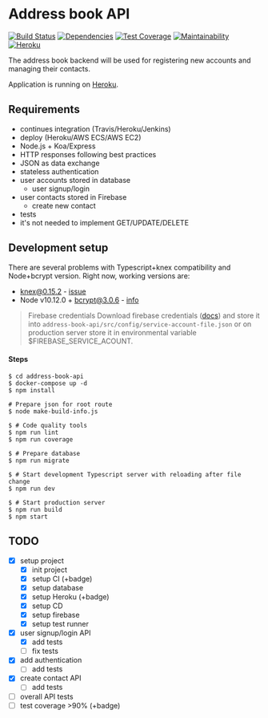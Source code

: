 # Address book API

[![Build Status](https://travis-ci.com/astaruch/address-book-api.svg?branch=master)](https://travis-ci.com/astaruch/address-book-api)
[![Dependencies](https://david-dm.org/astaruch/address-book-api.svg)](https://david-dm.org/astaruch/address-book-api.svg)
[![Test Coverage](https://api.codeclimate.com/v1/badges/ad6d3d3df924190db2cf/test_coverage)](https://codeclimate.com/github/astaruch/address-book-api/test_coverage)
[![Maintainability](https://api.codeclimate.com/v1/badges/ad6d3d3df924190db2cf/maintainability)](https://codeclimate.com/github/astaruch/address-book-api/maintainability)
[![Heroku](https://heroku-badge.herokuapp.com/?app=strv-address-book-staruch-andr)](https://strv-address-book-staruch-andr.herokuapp.com/)


The address book backend will be used for registering new accounts and managing their contacts.

Application is running on [Heroku](https://strv-address-book-staruch-andr.herokuapp.com/).

## Requirements

- continues integration (Travis/Heroku/Jenkins)
- deploy (Heroku/AWS ECS/AWS EC2)
- Node.js + Koa/Express
- HTTP responses following best practices
- JSON as data exchange
- stateless authentication
- user accounts stored in database
    - user signup/login
- user contacts stored in Firebase
    - create new contact
- tests
- it's not needed to implement GET/UPDATE/DELETE

## Development setup

There are several problems with Typescript+knex compatibility and Node+bcrypt version. Right now, working versions are:
- knex@0.15.2 - [issue](https://github.com/tgriesser/knex/issues/2998)
- Node v10.12.0 + bcrypt@3.0.6 - [info](https://stackoverflow.com/questions/46384591/node-was-compiled-against-a-different-node-js-version-using-node-module-versio)

> Firebase credentials
Download firebase credentials ([docs](https://firebase.google.com/docs/admin/setup?authuser=0#initialize_the_sdk)) and store it into `address-book-api/src/config/service-account-file.json` or on production server store it in environmental variable $FIREBASE_SERVICE_ACOUNT. 

#### Steps

    $ cd address-book-api
    $ docker-compose up -d
    $ npm install

    # Prepare json for root route
    $ node make-build-info.js

    $ # Code quality tools
    $ npm run lint
    $ npm run coverage

    $ # Prepare database
    $ npm run migrate

    $ # Start development Typescript server with reloading after file change
    $ npm run dev

    $ # Start production server
    $ npm run build
    $ npm start


## TODO
- [x] setup project
    - [x] init project
    - [x] setup CI (+badge)
    - [x] setup database
    - [x] setup Heroku (+badge)
    - [x] setup CD
    - [x] setup firebase
    - [x] setup test runner
- [x] user signup/login API
    - [x] add tests
    - [ ] fix tests
- [x] add authentication
    - [ ] add tests
- [x] create contact API
    - [ ] add tests
- [ ] overall API tests
- [ ] test coverage >90% (+badge)
